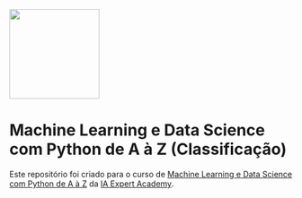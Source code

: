 <img src="https://cdn.shortpixel.ai/spai/w_353+q_+ret_img+to_webp/https://iaexpert.academy/wp-content/uploads/2020/06/iaexpert-logo-1.png"  width="160">

# Machine Learning e Data Science com Python de A à Z (Classificação)

Este repositório foi criado para o curso de [Machine Learning e Data Science com Python de A à Z](https://www.udemy.com/course/machine-learning-e-data-science-com-python-y/) da [IA Expert Academy](https://iaexpert.academy).
